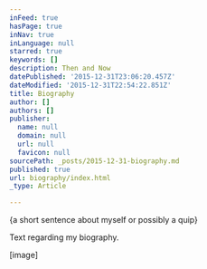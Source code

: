 ```yaml
---
inFeed: true
hasPage: true
inNav: true
inLanguage: null
starred: true
keywords: []
description: Then and Now
datePublished: '2015-12-31T23:06:20.457Z'
dateModified: '2015-12-31T22:54:22.851Z'
title: Biography
author: []
authors: []
publisher:
  name: null
  domain: null
  url: null
  favicon: null
sourcePath: _posts/2015-12-31-biography.md
published: true
url: biography/index.html
_type: Article

---
```

{a short sentence about myself or possibly a quip} 

Text regarding my biography.

\[image\]